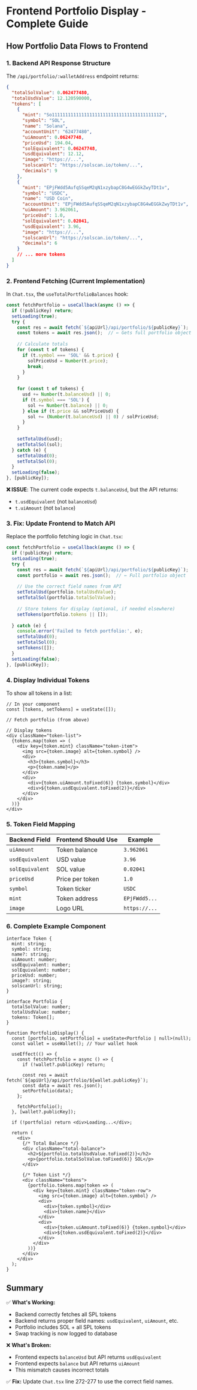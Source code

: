 # Frontend Portfolio Display - Complete Guide

## How Portfolio Data Flows to Frontend

### 1. **Backend API Response Structure**

The `/api/portfolio/:walletAddress` endpoint returns:

```json
{
  "totalSolValue": 0.062477480,
  "totalUsdValue": 12.120590000,
  "tokens": [
    {
      "mint": "So11111111111111111111111111111111111111112",
      "symbol": "SOL",
      "name": "Solana",
      "accountUnit": "62477480",
      "uiAmount": 0.06247748,
      "priceUsd": 194.04,
      "solEquivalent": 0.06247748,
      "usdEquivalent": 12.12,
      "image": "https://...",
      "solscanUrl": "https://solscan.io/token/...",
      "decimals": 9
    },
    {
      "mint": "EPjFWdd5AufqSSqeM2qN1xzybapC8G4wEGGkZwyTDt1v",
      "symbol": "USDC",
      "name": "USD Coin",
      "accountUnit": "EPjFWdd5AufqSSqeM2qN1xzybapC8G4wEGGkZwyTDt1v",
      "uiAmount": 3.962061,
      "priceUsd": 1.0,
      "solEquivalent": 0.02041,
      "usdEquivalent": 3.96,
      "image": "https://...",
      "solscanUrl": "https://solscan.io/token/...",
      "decimals": 6
    }
    // ... more tokens
  ]
}
```

### 2. **Frontend Fetching (Current Implementation)**

In `Chat.tsx`, the `useTotalPortfolioBalances` hook:

```typescript
const fetchPortfolio = useCallback(async () => {
  if (!publicKey) return;
  setLoading(true);
  try {
    const res = await fetch(`${apiUrl}/api/portfolio/${publicKey}`);
    const tokens = await res.json();  // ← Gets full portfolio object
    
    // Calculate totals
    for (const t of tokens) {
      if (t.symbol === 'SOL' && t.price) {
        solPriceUsd = Number(t.price);
        break;
      }
    }
    
    for (const t of tokens) {
      usd += Number(t.balanceUsd) || 0;
      if (t.symbol === 'SOL') {
        sol += Number(t.balance) || 0;
      } else if (t.price && solPriceUsd) {
        sol += (Number(t.balanceUsd) || 0) / solPriceUsd;
      }
    }
    
    setTotalUsd(usd);
    setTotalSol(sol);
  } catch (e) {
    setTotalUsd(0);
    setTotalSol(0);
  }
  setLoading(false);
}, [publicKey]);
```

**❌ ISSUE**: The current code expects `t.balanceUsd`, but the API returns:
- `t.usdEquivalent` (not `balanceUsd`)
- `t.uiAmount` (not `balance`)

### 3. **Fix: Update Frontend to Match API**

Replace the portfolio fetching logic in `Chat.tsx`:

```typescript
const fetchPortfolio = useCallback(async () => {
  if (!publicKey) return;
  setLoading(true);
  try {
    const res = await fetch(`${apiUrl}/api/portfolio/${publicKey}`);
    const portfolio = await res.json();  // ← Full portfolio object
    
    // Use the correct field names from API
    setTotalUsd(portfolio.totalUsdValue);
    setTotalSol(portfolio.totalSolValue);
    
    // Store tokens for display (optional, if needed elsewhere)
    setTokens(portfolio.tokens || []);
    
  } catch (e) {
    console.error('Failed to fetch portfolio:', e);
    setTotalUsd(0);
    setTotalSol(0);
    setTokens([]);
  }
  setLoading(false);
}, [publicKey]);
```

### 4. **Display Individual Tokens**

To show all tokens in a list:

```tsx
// In your component
const [tokens, setTokens] = useState([]);

// Fetch portfolio (from above)

// Display tokens
<div className="token-list">
  {tokens.map(token => (
    <div key={token.mint} className="token-item">
      <img src={token.image} alt={token.symbol} />
      <div>
        <h3>{token.symbol}</h3>
        <p>{token.name}</p>
      </div>
      <div>
        <div>{token.uiAmount.toFixed(6)} {token.symbol}</div>
        <div>${token.usdEquivalent.toFixed(2)}</div>
      </div>
    </div>
  ))}
</div>
```

### 5. **Token Field Mapping**

| Backend Field | Frontend Should Use | Example |
|--------------|---------------------|---------|
| `uiAmount` | Token balance | `3.962061` |
| `usdEquivalent` | USD value | `3.96` |
| `solEquivalent` | SOL value | `0.02041` |
| `priceUsd` | Price per token | `1.0` |
| `symbol` | Token ticker | `USDC` |
| `mint` | Token address | `EPjFWdd5...` |
| `image` | Logo URL | `https://...` |

### 6. **Complete Example Component**

```tsx
interface Token {
  mint: string;
  symbol: string;
  name?: string;
  uiAmount: number;
  usdEquivalent: number;
  solEquivalent: number;
  priceUsd: number;
  image?: string;
  solscanUrl: string;
}

interface Portfolio {
  totalSolValue: number;
  totalUsdValue: number;
  tokens: Token[];
}

function PortfolioDisplay() {
  const [portfolio, setPortfolio] = useState<Portfolio | null>(null);
  const wallet = useWallet(); // Your wallet hook
  
  useEffect(() => {
    const fetchPortfolio = async () => {
      if (!wallet?.publicKey) return;
      
      const res = await fetch(`${apiUrl}/api/portfolio/${wallet.publicKey}`);
      const data = await res.json();
      setPortfolio(data);
    };
    
    fetchPortfolio();
  }, [wallet?.publicKey]);
  
  if (!portfolio) return <div>Loading...</div>;
  
  return (
    <div>
      {/* Total Balance */}
      <div className="total-balance">
        <h2>${portfolio.totalUsdValue.toFixed(2)}</h2>
        <p>{portfolio.totalSolValue.toFixed(6)} SOL</p>
      </div>
      
      {/* Token List */}
      <div className="tokens">
        {portfolio.tokens.map(token => (
          <div key={token.mint} className="token-row">
            <img src={token.image} alt={token.symbol} />
            <div>
              <div>{token.symbol}</div>
              <div>{token.name}</div>
            </div>
            <div>
              <div>{token.uiAmount.toFixed(6)} {token.symbol}</div>
              <div>${token.usdEquivalent.toFixed(2)}</div>
            </div>
          </div>
        ))}
      </div>
    </div>
  );
}
```

## Summary

✅ **What's Working:**
- Backend correctly fetches all SPL tokens
- Backend returns proper field names: `usdEquivalent`, `uiAmount`, etc.
- Portfolio includes SOL + all SPL tokens
- Swap tracking is now logged to database

❌ **What's Broken:**
- Frontend expects `balanceUsd` but API returns `usdEquivalent`
- Frontend expects `balance` but API returns `uiAmount`
- This mismatch causes incorrect totals

✅ **Fix:**
Update `Chat.tsx` line 272-277 to use the correct field names.

